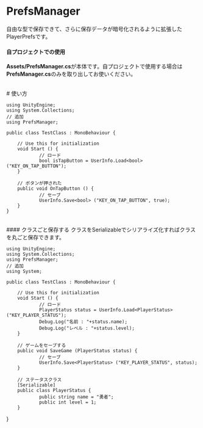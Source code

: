 # PrefsManager
自由な型で保存できて、さらに保存データが暗号化されるように拡張したPlayerPrefsです。
 
#### 自プロジェクトでの使用
**Assets/PrefsManager.cs**が本体です。自プロジェクトで使用する場合は**PrefsManager.cs**のみを取り出してお使いください。  

<br>
# 使い方

    using UnityEngine;
    using System.Collections;
    // 追加
    using PrefsManager;
    
    public class TestClass : MonoBehaviour {
        
        // Use this for initialization
        void Start () {
                // ロード
                bool isTapButton = UserInfo.Load<bool> ("KEY_ON_TAP_BUTTON");
        }
        
        // ボタンが押された
        public void OnTapButton () {
                // セーブ
                UserInfo.Save<bool> ("KEY_ON_TAP_BUTTON", true);
        }
    }

<br>
#### クラスごと保存する
クラスをSerializableでシリアライズ化すればクラスを丸ごと保存できます。

    using UnityEngine;
    using System.Collections;
    using PrefsManager;
    // 追加
    using System;
    
    public class TestClass : MonoBehaviour {
    
        // Use this for initialization
        void Start () {
                // ロード
                PlayerStatus status = UserInfo.Load<PlayerStatus> ("KEY_PLAYER_STATUS");
                Debug.Log("名前 : "+status.name);
                Debug.Log("レベル : "+status.level);
        }

        // ゲームをセーブする
        public void SaveGame (PlayerStatus status) {
                // セーブ
                UserInfo.Save<PlayerStatus> ("KEY_PLAYER_STATUS", status);
        }

        // ステータスクラス
        [Serializable]
        public class PlayerStatus {
                public string name = "勇者";
                public int level = 1;
        }
}

